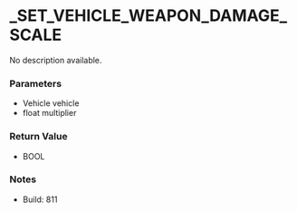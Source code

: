# _SET_VEHICLE_WEAPON_DAMAGE_SCALE

No description available.

### Parameters
* Vehicle vehicle
* float multiplier

### Return Value
* BOOL

### Notes
* Build: 811

